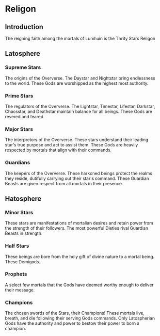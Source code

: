 # Religon

## Introduction
The reigning faith among the mortals of Lumhuin is the Thrity Stars Religon 

## Latosphere
### Supreme Stars
The origins of the Oververse. The Daystar and Nightstar bring endlessness to the world. These Gods are worshipped as the highest most authority.

### Prime Stars
The regulators of the Oververse. The Lightstar, Timestar, Lifestar, Darkstar, Chaosstar, and Deathstar maintain balance for all beings. These Gods are revered and feared.

### Major Stars
The interpretors of the Oververse. These stars understand their leading star's true purpose and act to assist them. These Gods are heavily respected by mortals that align with their commands. 

### Guardians
The keepers of the Oververse. These harkoned beings protect the realms they reside, dutifully carrying out their star's command. These Guardian Beasts are given respect from all mortals in their presence.

## Hatosphere
### Minor Stars
These stars are manifestations of mortalian desires and retain power from the strength of their followers. The most powerful Dieties rival Guardian Beasts in strength.

### Half Stars
These beings are bore from the holy gift of divine nature to a mortal being. These Demigods.

### Prophets
A select few mortals that the Gods have deemed worthy enough to deliver their message. 

### Champions
The chosen swords of the Stars, their Champions! These mortals live, breath, and die following their serving Gods commands. Only Latospherian Gods have the authority and power to bestow their power to born a champion.